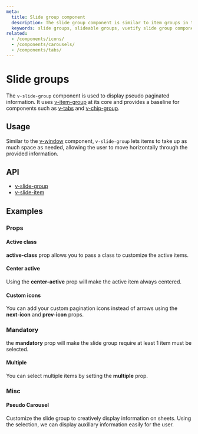 ```yaml
---
meta:
  title: Slide group component
  description: The slide group component is similar to item groups in that you can make selectable content out of elements but does so in a single line fashion.
  keywords: slide groups, slideable groups, vuetify slide group component, vue slide group component
related:
  - /components/icons/
  - /components/carousels/
  - /components/tabs/
---
```


# Slide groups

The `v-slide-group` component is used to display pseudo paginated information. It uses [v-item-group](/components/item-groups) at its core and provides a baseline for components such as [v-tabs](/components/tabs) and [v-chip-group](/components/chip-groups).

<entry-ad />

## Usage

Similar to the [v-window](/components/windows) component, `v-slide-group` lets items to take up as much space as needed, allowing the user to move horizontally through the provided information.

<example file="v-slide-group/usage" />

## API

- [v-slide-group](/api/v-slide-group)
- [v-slide-item](/api/v-slide-item)

<api-section page="components/slide-groups" />

<!-- ## Sub-components

### v-slide-item

v-slide-item description -->

## Examples

### Props

#### Active class

**active-class** prop allows you to pass a class to customize the active items.

<example file="v-slide-group/prop-active-class" />

#### Center active

Using the **center-active** prop will make the active item always centered.

<example file="v-slide-group/prop-center-active" />

#### Custom icons

You can add your custom pagination icons instead of arrows using the **next-icon** and **prev-icon** props.

<example file="v-slide-group/prop-custom-icons" />

### Mandatory

the **mandatory** prop will make the slide group require at least 1 item must be selected.

<example file="v-slide-group/prop-mandatory" />

#### Multiple

You can select multiple items by setting the **multiple** prop.

<example file="v-slide-group/prop-multiple" />

### Misc

#### Pseudo Carousel

Customize the slide group to creatively display information on sheets. Using the selection, we can display auxillary information easily for the user.

<example file="v-slide-group/misc-pseudo-carousel" />

<backmatter />
